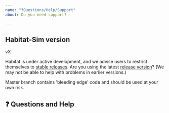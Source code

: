```yaml
---
name: "❓Questions/Help/Support"
about: Do you need support?

---
```


## Habitat-Sim version
vX

Habitat is under active development, and we advise users to restrict themselves to [stable releases](https://github.com/facebookresearch/habitat-sim/releases). Are you using the latest [release version](https://github.com/facebookresearch/habitat-sim/releases)? 
(We may not be able to help with problems in earlier versions.) 

Master branch contains 'bleeding edge' code and should be used at your own risk. 

## ❓ Questions and Help
